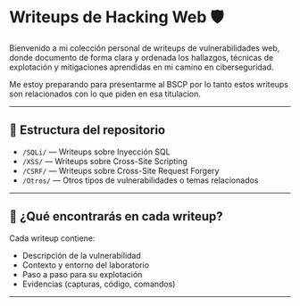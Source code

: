 # Writeups de Hacking Web 🛡️

Bienvenido a mi colección personal de writeups de vulnerabilidades web, donde documento de forma clara y ordenada los hallazgos, técnicas de explotación y mitigaciones aprendidas en mi camino en ciberseguridad.

Me estoy preparando para presentarme al BSCP por lo tanto estos writeups son relacionados con lo que piden en esa titulacion.

---

## 📂 Estructura del repositorio

- `/SQLi/` — Writeups sobre Inyección SQL  
- `/XSS/` — Writeups sobre Cross-Site Scripting  
- `/CSRF/` — Writeups sobre Cross-Site Request Forgery  
- `/Otros/` — Otros tipos de vulnerabilidades o temas relacionados    

---

## 📖 ¿Qué encontrarás en cada writeup?

Cada writeup contiene:

- Descripción de la vulnerabilidad  
- Contexto y entorno del laboratorio  
- Paso a paso para su explotación  
- Evidencias (capturas, código, comandos)
  
---
